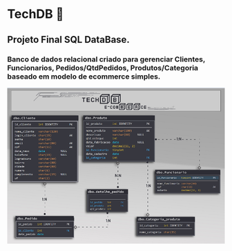 # TechDB  :book:

## Projeto Final  SQL DataBase.

### Banco de dados relacional criado para gerenciar Clientes, Funcionarios, Pedidos/QtdPedidos, Produtos/Categoria baseado em modelo de ecommerce simples.

![alt text](https://github.com/FrtsVictor/FinalProject-Database-SQL/blob/master/Modelagem.png)

